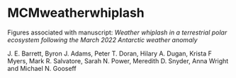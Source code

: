 # MCMweatherwhiplash

Figures associated with manuscript:
*Weather whiplash in a terrestrial polar ecosystem following the March 2022 Antarctic weather anomaly*

J. E. Barrett, Byron J. Adams, Peter T. Doran, Hilary A. Dugan, Krista F Myers, Mark R. Salvatore, Sarah N. Power, Meredith D. Snyder, Anna Wright and Michael N. Gooseff